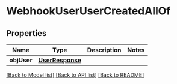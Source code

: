 # WebhookUserUserCreatedAllOf

## Properties
Name | Type | Description | Notes
------------ | ------------- | ------------- | -------------
**objUser** | [**UserResponse**](UserResponse.md) |  | 

[[Back to Model list]](../README.md#documentation-for-models) [[Back to API list]](../README.md#documentation-for-api-endpoints) [[Back to README]](../README.md)


